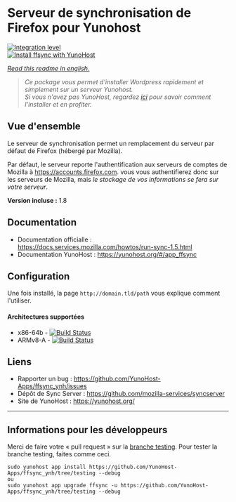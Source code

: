 # Serveur de synchronisation de Firefox pour Yunohost

[![Integration level](https://dash.yunohost.org/integration/ffsync.svg)](https://dash.yunohost.org/appci/app/ffsync)  
[![Install ffsync with YunoHost](https://install-app.yunohost.org/install-with-yunohost.png)](https://install-app.yunohost.org/?app=ffsync)

*[Read this readme in english.](./README.md)*
> *Ce package vous permet d'installer Wordpress rapidement et simplement sur un serveur Yunohost.   
Si vous n'avez pas YunoHost, regardez [ici](https://yunohost.org/#/install) pour savoir comment l'installer et en profiter.*

## Vue d'ensemble

Le serveur de synchronisation permet un remplacement du serveur par défaut de Firefox (hébergé par Mozilla).

Par défaut, le serveur reporte l'authentification aux serveurs de comptes de Mozilla à https://accounts.firefox.com. vous vous authentifierez donc sur les serveurs de Mozilla, mais _le stockage de vos informations se fera sur votre serveur_.

**Version incluse :** 1.8

## Documentation

 * Documentation officialle : https://docs.services.mozilla.com/howtos/run-sync-1.5.html
 * Documentation YunoHost : https://yunohost.org/#/app_ffsync

## Configuration

Une fois installé, la page `http://domain.tld/path` vous explique comment l'utiliser.

#### Architectures supportées

* x86-64b - [![Build Status](https://ci-apps.yunohost.org/ci/logs/ffsync%20%28Apps%29.svg)](https://ci-apps.yunohost.org/ci/apps/ffsync/)
* ARMv8-A - [![Build Status](https://ci-apps-arm.yunohost.org/ci/logs/ffsync%20%28Apps%29.svg)](https://ci-apps-arm.yunohost.org/ci/apps/ffsync/)

## Liens

 * Rapporter un bug : https://github.com/YunoHost-Apps/ffsync_ynh/issues
 * Dépôt de Sync Server : https://github.com/mozilla-services/syncserver
 * Site de YunoHost : https://yunohost.org/

---
Informations pour les développeurs
----------------

Merci de faire votre « pull request » sur la [branche testing](https://github.com/YunoHost-Apps/ffsync_ynh/tree/testing).
Pour tester la branche testing, faites comme ceci.
```
sudo yunohost app install https://github.com/YunoHost-Apps/ffsync_ynh/tree/testing --debug
ou
sudo yunohost app upgrade ffsync -u https://github.com/YunoHost-Apps/ffsync_ynh/tree/testing --debug
```
